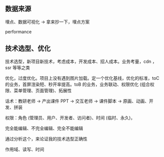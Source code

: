 ## 数据来源

埋点、数据可视化 -> 拿来抄一下，埋点方案

performance

## 技术选型、优化

技术选型，新项目新技术，考虑成本，开发成本、招人成本。业务考量，cdn ，ssr 等等之类

优化，过度优化。项目上没有遇到图片加载。定一个优化基线，优化的标准，toC 的业务，首屏渲染短、秒开率提高。toB 的业务，业务联动、权限优化 (组合权限、菜单管理、页面管理)、拓展性

话术：教研老师 -> 产出课件 PPT -> 交互老师 -> 课件脚本 -> 原画、动画、开发、拼装

权限：角色 (管理员、用户、开发者、访问者)、时间 (临时、永久)，

完全能编辑、不完全编辑、完全不能编辑

通过分析这个，来论证我的技术选型正确性

作用域、读写、时间
